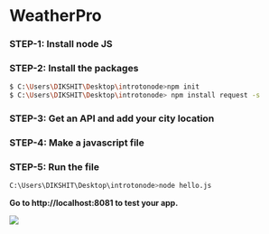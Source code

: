 # WeatherPro
### STEP-1: Install node JS
### STEP-2: Install the packages
```sh
$ C:\Users\DIKSHIT\Desktop\introtonode>npm init
$ C:\Users\DIKSHIT\Desktop\introtonode> npm install request -s
```
### STEP-3: Get an API and add your city location
### STEP-4: Make a javascript file
### STEP-5: Run the file
```sh
C:\Users\DIKSHIT\Desktop\introtonode>node hello.js
```
**Go to http://localhost:8081 to test your app.**
  
[![](https://img.shields.io/badge/Made%20With%20❤️%20By-dikshitkapoor-red)](https://github.com/Dikshit-Kapoor)
